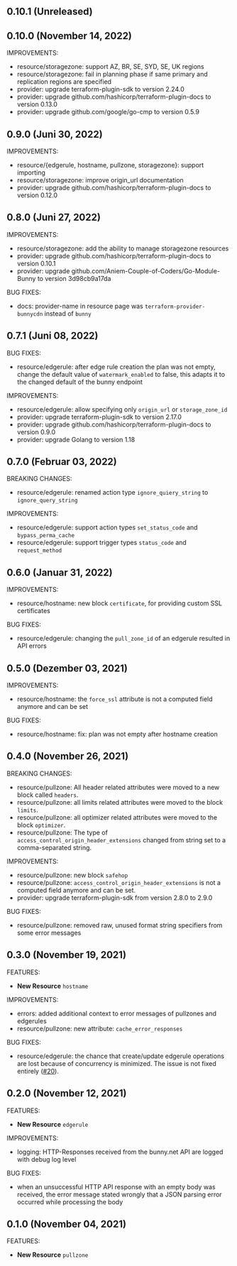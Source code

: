 ## 0.10.1 (Unreleased)

## 0.10.0 (November 14, 2022)

IMPROVEMENTS:

- resource/storagezone: support AZ, BR, SE, SYD, SE, UK regions
- resource/storagezone: fail in planning phase if same primary and replication
  regions are specified
- provider: upgrade terraform-plugin-sdk to version 2.24.0
- provider: upgrade github.com/hashicorp/terraform-plugin-docs to version 0.13.0
- provider: upgrade github.com/google/go-cmp to version 0.5.9

## 0.9.0 (Juni 30, 2022)

IMPROVEMENTS:

- resource/{edgerule, hostname, pullzone, storagezone}: support importing
- resource/storagezone: improve origin_url documentation
- provider: upgrade github.com/hashicorp/terraform-plugin-docs to version 0.12.0

## 0.8.0 (Juni 27, 2022)

IMPROVEMENTS:

- resource/storagezone: add the ability to manage storagezone resources
- provider: upgrade github.com/hashicorp/terraform-plugin-docs to version 0.10.1
- provider: upgrade github.com/Aniem-Couple-of-Coders/Go-Module-Bunny to version 3d98cb9a17da

BUG FIXES:

- docs: provider-name in resource page was `terraform-provider-bunnycdn`
  instead of `bunny`

## 0.7.1 (Juni 08, 2022)

BUG FIXES:

- resource/edgerule: after edge rule creation the plan was not empty, change the
  default value of `watermark_enabled` to false, this adapts
  it to the changed default of the bunny endpoint

IMPROVEMENTS:

- resource/edgerule: allow specifying only `origin_url` or `storage_zone_id`
- provider: upgrade terraform-plugin-sdk to version 2.17.0
- provider: upgrade github.com/hashicorp/terraform-plugin-docs to version 0.9.0
- provider: upgrade Golang to version 1.18

## 0.7.0 (Februar 03, 2022)

BREAKING CHANGES:

- resource/edgerule: renamed action type `ignore_quiery_string` to
  `ignore_query_string`

IMPROVEMENTS:

- resource/edgerule: support action types `set_status_code` and
  `bypass_perma_cache`
- resource/edgerule: support trigger types `status_code` and
  `request_method`

## 0.6.0 (Januar 31, 2022)

IMPROVEMENTS:

- resource/hostname: new block `certificate`, for providing custom SSL
  certificates

BUG FIXES:

- resource/edgerule: changing the `pull_zone_id` of an edgerule resulted in
  API errors

## 0.5.0 (Dezember 03, 2021)

IMPROVEMENTS:

- resource/hostname: the `force_ssl` attribute is not a computed field anymore
  and can be set

BUG FIXES:

- resource/hostname: fix: plan was not empty after hostname creation

## 0.4.0 (November 26, 2021)

BREAKING CHANGES:

- resource/pullzone: All header related attributes were moved to a new block
  called `headers`.
- resource/pullzone: all limits related attributes were moved to the block
  `limits`.
- resource/pullzone: all optimizer related attributes were moved to the block
  `optimizer`.
- resource/pullzone: The type of `access_control_origin_header_extensions`
  changed from string set to a comma-separated string.

IMPROVEMENTS:

- resource/pullzone: new block `safehop`
- resource/pullzone: `access_control_origin_header_extensions` is not a computed
  field anymore and can be set.
- provider: upgrade terraform-plugin-sdk from version 2.8.0 to 2.9.0

BUG FIXES:

- resource/pullzone: removed raw, unused format string specifiers from some
  error messages

## 0.3.0 (November 19, 2021)

FEATURES:

- **New Resource** `hostname`

IMPROVEMENTS:

- errors: added additional context to error messages of pullzones and edgerules
- resource/pullzone: new attribute: `cache_error_responses`

BUG FIXES:

- resource/edgerule: the chance that create/update edgerule operations are lost
  because of concurrency is minimized. The issue is not fixed
  entirely
  ([#20](https://github.com/Aniem-Couple-of-Coders/Terraform-Provider-Bunny/issues/20)).

## 0.2.0 (November 12, 2021)

FEATURES:

- **New Resource** `edgerule`

IMPROVEMENTS:

- logging: HTTP-Responses received from the bunny.net API are logged with debug
  log level

BUG FIXES:

- when an unsuccessful HTTP API response with an empty body was received, the
  error message stated wrongly that a JSON parsing error occurred while
  processing the body

## 0.1.0 (November 04, 2021)

FEATURES:

- **New Resource** `pullzone`
